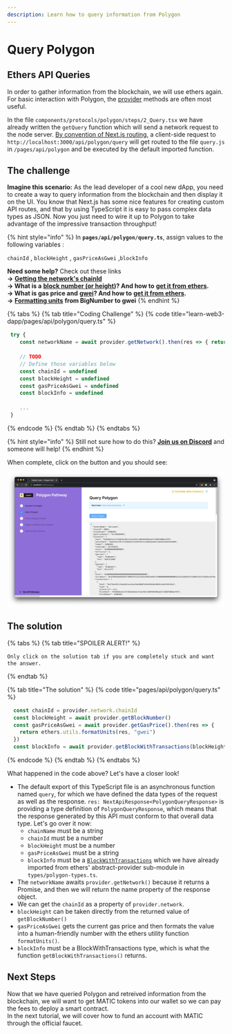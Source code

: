 ```yaml
---
description: Learn how to query information from Polygon
---
```


# Query Polygon

## Ethers API Queries

In order to gather information from the blockchain, we will use ethers again. For basic interaction with Polygon, the [provider](https://docs.ethers.io/v5/api/providers/provider/) methods are often most useful. 

In the file `components/protocols/polygon/steps/2_Query.tsx` we have already written the `getQuery` function which will send a network request to the node server. [By convention of Next.js routing](https://nextjs.org/docs/api-routes/introduction), a client-side request to `http://localhost:3000/api/polygon/query` will get routed to the file `query.js` in `/pages/api/polygon` and be executed by the default imported function.

## The challenge

**Imagine this scenario:** As the lead developer of a cool new dApp, you need to create a way to query information from the blockchain and then display it on the UI. You know that Next.js has some nice features for creating custom API routes, and that by using TypeScript it is easy to pass complex data types as JSON. Now you just need to wire it up to Polygon to take advantage of the impressive transaction throughput!

{% hint style="info" %}
In **`pages/api/polygon/query.ts`**, assign values to the following variables :

`chainId` , `blockHeight` , `gasPriceAsGwei` ,`blockInfo`

**Need some help?** Check out these links  
  **→** [**Getting the network's chainId**](https://ethereum.stackexchange.com/questions/82365/how-get-network-id-with-ethers-js)  
  **→ What is a** [**block number \(or height**](https://learn.figment.io/other/glossary)**\)? And how to** [**get it from ethers**](https://docs.ethers.io/v5/api/providers/provider/#Provider-getBlockNumber)**.  
  → What is gas price and** [**gwei**](https://gwei.io/)**? And how to** [**get it from ethers**](https://docs.ethers.io/v5/api/providers/provider/#Provider-getGasPrice)**.  
  →** [**Formatting units**](https://docs.ethers.io/v5/api/utils/display-logic/#utils-formatUnits) **from BigNumber to gwei**
{% endhint %}

{% tabs %}
{% tab title="Coding Challenge" %}
{% code title="learn-web3-dapp/pages/api/polygon/query.ts" %}
```typescript
 try {
    const networkName = await provider.getNetwork().then(res => { return res.name })

    // TODO
    // Define those variables below
    const chainId = undefined
    const blockHeight = undefined
    const gasPriceAsGwei = undefined
    const blockInfo = undefined

    ...
 }
```
{% endcode %}
{% endtab %}
{% endtabs %}

{% hint style="info" %}
Still not sure how to do this? [**Join us on Discord**](https://discord.gg/fszyM7K) and someone will help!
{% endhint %}

When complete, click on the button and you should see:

![](../../../.gitbook/assets/query_success.png)

## The solution

{% tabs %}
{% tab title="SPOILER ALERT!" %}
```text
Only click on the solution tab if you are completely stuck and want the answer.
```
{% endtab %}

{% tab title="The solution" %}
{% code title="pages/api/polygon/query.ts" %}
```typescript
  const chainId = provider.network.chainId
  const blockHeight = await provider.getBlockNumber()
  const gasPriceAsGwei = await provider.getGasPrice().then(res => {
    return ethers.utils.formatUnits(res, "gwei") 
  })
  const blockInfo = await provider.getBlockWithTransactions(blockHeight)
```
{% endcode %}
{% endtab %}
{% endtabs %}

What happened in the code above? Let's have a closer look!

* The default export of this TypeScript file is an asynchronous function named `query`, for which we have defined the data types of the request as well as the response. `res: NextApiResponse<PolygonQueryResponse>` is providing a type definition of `PolygonQueryResponse`, which means that the response generated by this API must conform to that overall data type. Let's go over it now:
  * `chainName` must be a string
  * `chainId` must be a number
  * `blockHeight` must be a number
  * `gasPriceAsGwei` must be a string
  * `blockInfo` must be a [`BlockWithTransactions`](https://docs.ethers.io/v5/api/providers/provider/#Provider-getBlockWithTransactions) which we have already imported from ethers' abstract-provider sub-module in `types/polygon-types.ts`.
* The `networkName` awaits `provider.getNetwork()` because it returns a Promise, and then we will return the name property of the response object.
* We can get the `chainId` as a property of `provider.network`.
* `blockHeight` can be taken directly from the returned value of `getBlockNumber()` 
* `gasPriceAsGwei` gets the current gas price and then formats the value into a human-friendly number with the ethers utility function `formatUnits()`.
* `blockInfo` must be a BlockWithTransactions type, which is what the function `getBlockWithTransactions()` returns.

## Next Steps

Now that we have queried Polygon and retreived information from the blockchain, we will want to get MATIC tokens into our wallet so we can pay the fees to deploy a smart contract.  
In the next tutorial, we will cover how to fund an account with MATIC through the official faucet.


